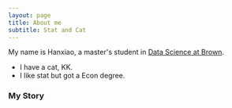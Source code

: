 ```yaml
---
layout: page
title: About me
subtitle: Stat and Cat
---
```


My name is Hanxiao, a master's student in [Data Science at Brown](http://dsi.brown.edu/).

- I have a cat, KK.
- I like stat but got a Econ degree.

### My Story

